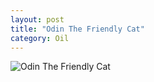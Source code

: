 ```yaml
---
layout: post
title: "Odin The Friendly Cat"
category: Oil
---
```

![Odin The Friendly Cat](/images/up/art/oil/Odin.HEIC)